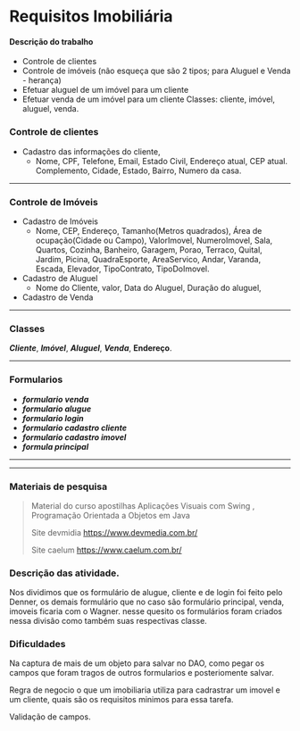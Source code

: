 # Requisitos Imobiliária

#### Descrição do trabalho

- Controle de clientes 
- Controle de imóveis (não esqueça que são 2 tipos; para Aluguel e Venda - herança) 
- Efetuar aluguel de um imóvel para um cliente 
- Efetuar venda de um imóvel para um cliente Classes: cliente, imóvel, aluguel, venda.



### Controle de clientes 

+ Cadastro das informações do cliente,
  + Nome, CPF, Telefone, Email, Estado Civil, Endereço atual, CEP atual. Complemento, Cidade, Estado, Bairro, Numero da casa.

    

---

### Controle de Imóveis

+ Cadastro de Imóveis
  + Nome, CEP, Endereço, Tamanho(Metros quadrados), Área de ocupação(Cidade ou Campo), ValorImovel, NumeroImovel, Sala, Quartos, Cozinha, Banheiro, Garagem, Porao, Terraco, Quital, Jardim, Picina, QuadraEsporte, AreaServico, Andar, Varanda, Escada, Elevador, TipoContrato, TipoDoImovel.
+ Cadastro de Aluguel
  + Nome do Cliente, valor, Data do Aluguel, Duração do aluguel,
+ Cadastro de Venda

-----

### Classes

_**Cliente**_, _**Imóvel**_, _**Aluguel**_, _**Venda**_, **Endereço**.

---

### Formularios
- _**formulario venda**_ 
- _**formulario  alugue**_
- _**formulario login**_ 
- _**formulario cadastro cliente**_
- _**formulario cadastro imovel**_
- _**formula principal**_

---

---

### Materiais de pesquisa

> Material do curso apostilhas Aplicações Visuais com Swing , Programação Orientada a Objetos em Java
>
> Site devmidia  https://www.devmedia.com.br/
>
> Site caelum https://www.caelum.com.br/



### Descrição das atividade.

Nos dividimos que os formulário de alugue, cliente e de login foi feito pelo Denner, os demais formulário que no caso são formulário principal, venda, imoveis ficaria com o Wagner. nesse quesito os formulários foram criados nessa divisão como também suas respectivas classe.



### Dificuldades 

Na captura de mais de um objeto para salvar no DAO, como pegar os campos que foram tragos de outros formularios e posteriomente salvar.

Regra de negocio o que um imobiliaria utiliza para cadrastrar um imovel e um cliente, quais são os requisitos minimos para essa tarefa.

Validação de campos.



